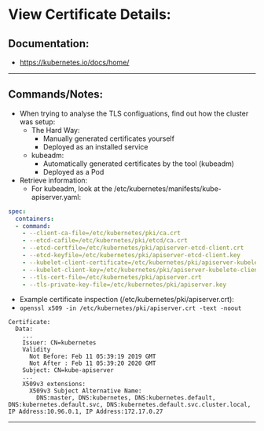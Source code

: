 # View Certificate Details:
## Documentation:
- https://kubernetes.io/docs/home/
---

## Commands/Notes:
- When trying to analyse the TLS configuations, find out how the cluster was setup:
  - The Hard Way:
    - Manually generated certificates yourself
    - Deployed as an installed service
  - kubeadm:
    - Automatically generated certificates by the tool (kubeadm)
    - Deployed as a Pod
- Retrieve information:
  - For kubeadm, look at the /etc/kubernetes/manifests/kube-apiserver.yaml:
```yaml
spec:
  containers:
  - command:
    - --client-ca-file=/etc/kubernetes/pki/ca.crt
    - --etcd-cafile=/etc/kubernetes/pki/etcd/ca.crt
    - --etcd-certfile=/etc/kubernetes/pki/apiserver-etcd-client.crt
    - --etcd-keyfile=/etc/kubernetes/pki/apiserver-etcd-client.key
    - --kubelet-client-certificate=/etc/kubernetes/pki/apiserver-kubelet-client.crt
    - --kubelet-client-key=/etc/kubernetes/pki/apiserver-kubelete-client.key
    - --tls-cert-file=/etc/kubernetes/pki/apiserver.crt
    - --tls-private-key-file=/etc/kubernetes/pki/apiserver.key
```
- Example certificate inspection (/etc/kubernetes/pki/apiserver.crt):
- `openssl x509 -in /etc/kubernetes/pki/apiserver.crt -text -noout`
```
Certificate:
  Data:
    ...
    Issuer: CN=kubernetes
    Validity
      Not Before: Feb 11 05:39:19 2019 GMT
      Not After : Feb 11 05:39:20 2020 GMT
    Subject: CN=kube-apiserver
    ...
    X509v3 extensions:
      X509v3 Subject Alternative Name:
        DNS:master, DNS:kubernetes, DNS:kubernetes.default, DNS:kubernetes.default.svc, DNS:kubernetes.default.svc.cluster.local, IP Address:10.96.0.1, IP Address:172.17.0.27
```



---

